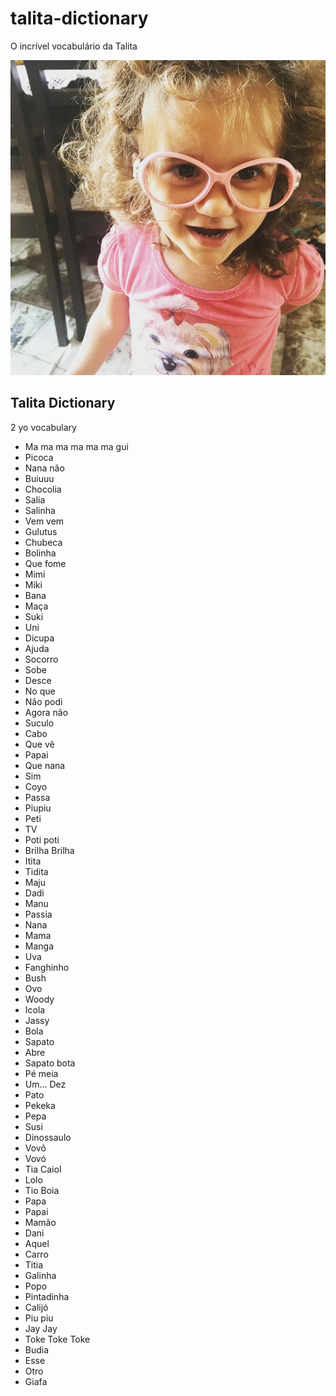 # talita-dictionary

O incrível vocabulário da Talita

![](img/talita.jpg)

## Talita Dictionary

2 yo vocabulary

- Ma ma ma ma ma ma gui
- Picoca
- Nana não
- Buiuuu
- Chocolia
- Salia
- Salinha
- Vem vem
- Gulutus
- Chubeca
- Bolinha
- Que fome
- Mimi
- Miki
- Bana
- Maça
- Suki
- Uni
- Dicupa
- Ajuda
- Socorro
- Sobe
- Desce
- No que
- Não podi
- Agora não
- Suculo
- Cabo
- Que vê
- Papai
- Que nana
- Sim
- Coyo
- Passa
- Piupiu
- Peti
- TV
- Poti poti
- Brilha Brilha
- Itita
- Tidita
- Maju
- Dadi
- Manu
- Passia
- Nana
- Mama
- Manga
- Uva
- Fanghinho
- Bush
- Ovo
- Woody
- Icola
- Jassy
- Bola
- Sapato
- Abre
- Sapato bota
- Pé meia
- Um... Dez
- Pato
- Pekeka
- Pepa
- Susi
- Dinossaulo
- Vovô
- Vovó
- Tia Caiol
- Lolo
- Tio Boia
- Papa
- Papai
- Mamão
- Dani
- Aquel
- Carro
- Titia
- Galinha
- Popo
- Pintadinha
- Calijó
- Piu piu
- Jay Jay
- Toke Toke Toke
- Budia
- Esse
- Otro
- Giafa
